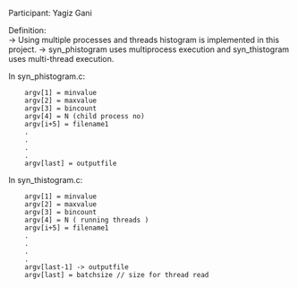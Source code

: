 Participant:
	Yagiz Gani
	
Definition: 	
-> Using multiple processes and threads histogram is implemented in this project.
-> syn_phistogram uses multiprocess execution and syn_thistogram uses multi-thread execution.

In syn_phistogram.c: 

		argv[1] = minvalue
		argv[2] = maxvalue
		argv[3] = bincount
		argv[4] = N (child process no)
		argv[i+5] = filename1
		.
		.	
		.
		.
		argv[last] = outputfile

In syn_thistogram.c:

		argv[1] = minvalue
		argv[2] = maxvalue
		argv[3] = bincount
		argv[4] = N ( running threads )
		argv[i+5] = filename1
		.
		.	
		.
		.
		argv[last-1] -> outputfile
		argv[last] = batchsize // size for thread read
